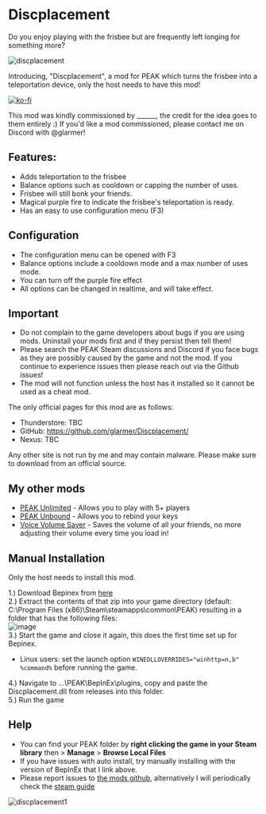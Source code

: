 # Discplacement

Do you enjoy playing with the frisbee but are frequently left longing for something more? <br>

![discplacement](https://glarmer.xyz/images/discplacement/head.gif)

Introducing, "Discplacement", a mod for PEAK which turns the frisbee into a teleportation device, only the host needs to have this mod! 

[![ko-fi](https://ko-fi.com/img/githubbutton_sm.svg)](https://ko-fi.com/Q5Q7IFRUH)

This mod was kindly commissioned by ______, the credit for the idea goes to them entirely :) If you'd like a mod commissioned, please contact me on Discord with @glarmer! 

## Features:
- Adds teleportation to the frisbee
- Balance options such as cooldown or capping the number of uses.
- Frisbee will still bonk your friends.
- Magical purple fire to indicate the frisbee's teleportation is ready.
- Has an easy to use configuration menu (F3)

## Configuration
- The configuration menu can be opened with F3
- Balance options include a cooldown mode and a max number of uses mode.
- You can turn off the purple fire effect
- All options can be changed in realtime, and will take effect.
  
## Important
- Do not complain to the game developers about bugs if you are using mods. Uninstall your mods first and if they persist then tell them!
- Please search the PEAK Steam discussions and Discord if you face bugs as they are possibly caused by the game and not the mod. If you continue to experience issues then please reach out via the Github issues!
- The mod will not function unless the host has it installed so it cannot be used as a cheat mod.

The only official pages for this mod are as follows:
- Thunderstore: TBC
- GitHub: https://github.com/glarmer/Discplacement/
- Nexus: TBC

Any other site is not run by me and may contain malware. Please make sure to download from an official source.

## My other mods

- [PEAK Unlimited](https://thunderstore.io/c/peak/p/glarmer/PEAK_Unlimited/) - Allows you to play with 5+ players
- [PEAK Unbound](https://thunderstore.io/c/peak/p/glarmer/PEAK_Unbound/) - Allows you to rebind your keys
- [Voice Volume Saver](https://thunderstore.io/c/peak/p/glarmer/PEAK_Voice_Volume_Saver/) - Saves the volume of all your friends, no more adjusting their volume every time you load in!

## Manual Installation
Only the host needs to install this mod. 

1.) Download Bepinex from [here](https://github.com/BepInEx/BepInEx/releases/download/v5.4.23.3/BepInEx_win_x64_5.4.23.3.zip) <br>
2.) Extract the contents of that zip into your game directory (default: C:\Program Files (x86)\Steam\steamapps\common\PEAK) resulting in a folder that has the following files: <br>
![image](https://github.com/user-attachments/assets/403d9a1d-16a4-409c-a046-bc56141ac0ca) <br>
3.) Start the game and close it again, this does the first time set up for Bepinex. <br>
- Linux users: set the launch option `WINEDLLOVERRIDES="winhttp=n,b" %command%` before running the game.
  
4.) Navigate to ...\PEAK\BepInEx\plugins, copy and paste the Discplacement.dll from releases into this folder. <br>
5.) Run the game <br>

## Help
- You can find your PEAK folder by **right clicking the game in your Steam library** then > **Manage** > **Browse Local Files**
- If you have issues with auto install, try manually installing with the version of BepInEx that I link above.
- Please report issues to [the mods github](https://github.com/glarmer/PEAK-Unlimited/), alternatively I will periodically check the [steam guide](https://steamcommunity.com/sharedfiles/filedetails/?id=3501916945&tscn=1750268995)

![discplacement1](https://glarmer.xyz/images/discplacement/discplacement1.gif)

